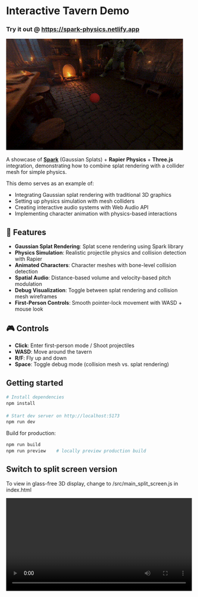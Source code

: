 # Interactive Tavern Demo

### Try it out @ https://spark-physics.netlify.app

![Tavern Demo](tavern.gif)

A showcase of [**Spark**](https://sparkjs.dev/) (Gaussian Splats) + **Rapier Physics** + **Three.js** integration, demonstrating how to combine splat rendering with a collider mesh for simple physics.

This demo serves as an example of:
- Integrating Gaussian splat rendering with traditional 3D graphics
- Setting up physics simulation with mesh colliders
- Creating interactive audio systems with Web Audio API
- Implementing character animation with physics-based interactions

## 🌟 Features

* **Gaussian Splat Rendering**: Splat scene rendering using Spark library
* **Physics Simulation**: Realistic projectile physics and collision detection with Rapier
* **Animated Characters**: Character meshes with bone-level collision detection
* **Spatial Audio**: Distance-based volume and velocity-based pitch modulation
* **Debug Visualization**: Toggle between splat rendering and collision mesh wireframes
* **First-Person Controls**: Smooth pointer-lock movement with WASD + mouse look

## 🎮 Controls

* **Click**: Enter first-person mode / Shoot projectiles
* **WASD**: Move around the tavern
* **R/F**: Fly up and down
* **Space**: Toggle debug mode (collision mesh vs. splat rendering)


## Getting started

```bash
# Install dependencies
npm install

# Start dev server on http://localhost:5173
npm run dev
```

Build for production:

```bash
npm run build
npm run preview    # locally preview production build
``` 


## Switch to split screen version
To view in glass-free 3D display, change to /src/main_split_screen.js in index.html


<video width="100%" controls>
  <source src="split-screen-spark.mp4" type="video/mp4">
</video>